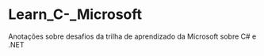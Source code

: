 # Learn_C-_Microsoft
Anotações sobre desafios da trilha de aprendizado da Microsoft sobre C# e .NET
